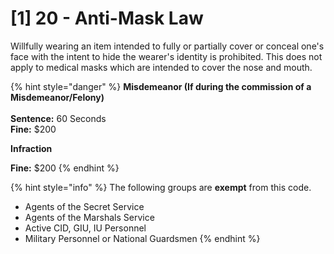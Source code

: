 # \[1] 20 - Anti-Mask Law

Willfully wearing an item intended to fully or partially cover or conceal one's face with the intent to hide the wearer's identity is prohibited. This does not apply to medical masks which are intended to cover the nose and mouth. &#x20;

{% hint style="danger" %}
**Misdemeanor (If during the commission of a Misdemeanor/Felony)**\
\
**Sentence:** 60 Seconds\
**Fine:** $200

**Infraction**

**Fine:** $200
{% endhint %}

{% hint style="info" %}
The following groups are **exempt** from this code.

* Agents of the Secret Service
* Agents of the Marshals Service
* Active CID, GIU, IU Personnel
* Military Personnel or National Guardsmen
{% endhint %}
